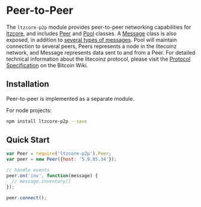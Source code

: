 # Peer-to-Peer
The `ltzcore-p2p` module provides peer-to-peer networking capabilities for [ltzcore](https://github.com/LitecoinZ-Community/ltzcore), and includes [Peer](peer.md) and [Pool](pool.md) classes. A [Message](messages.md) class is also exposed, in addition to [several types of messages](messages.md). Pool will maintain connection to several peers, Peers represents a node in the litecoinz network, and Message represents data sent to and from a Peer. For detailed technical information about the litecoinz protocol, please visit the [Protocol Specification](https://en.bitcoin.it/wiki/Protocol_specification) on the Bitcoin Wiki.

## Installation
Peer-to-peer is implemented as a separate module.

For node projects:

```bash
npm install ltzcore-p2p --save
```

## Quick Start

```javascript
var Peer = require('ltzcore-p2p').Peer;
var peer = new Peer({host: '5.9.85.34'});

// handle events
peer.on('inv', function(message) {
  // message.inventory[]
});

peer.connect();
```
